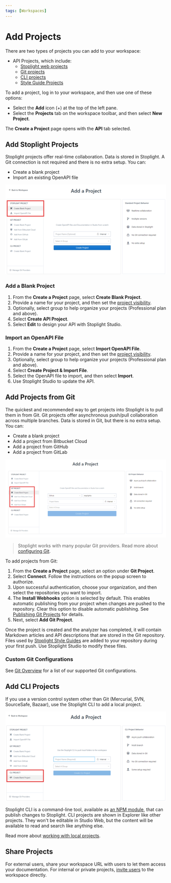 ```yaml
---
tags: [Workspaces]
---
```


# Add Projects

There are two types of projects you can add to your workspace:

- API Projects, which include:
  - [Stoplight web projects](#add-stoplight-projects)
  - [Git projects](#add-projects-from-git)
  - [CLI projects](#add-cli-projects)
  - [Style Guide Projects](../2a.-style-guides/a1.create-style-guide.md)

To add a project, log in to your workspace, and then use one of these options:

* Select the **Add** icon (+) at the top of the left pane.
* Select the **Projects** tab on the workspace toolbar, and then select **New Project**.

The **Create a Project** page opens with the **API** tab selected.

## Add Stoplight Projects

Stoplight projects offer real-time collaboration. Data is stored in Stoplight. A Git connection is not required and there is no extra setup. You can:

  - Create a blank project
  - Import an existing OpenAPI file

  ![add-projects](../assets/images/add-stoplight-project.png)

### Add a Blank Project

1. From the **Create a Project** page, select **Create Blank Project**.
2. Provide a name for your project, and then set the [project visibility](../2.-workspaces/l.project-roles.md). 
3. Optionally, select group to help organize your projects (Professional plan and above).
4. Select **Create API Project**.
5. Select **Edit** to design your API with Stoplight Studio.

### Import an OpenAPI File

1. From the **Create a Project** page, select **Import OpenAPI File**.
2. Provide a name for your project, and then set the [project visibility](../2.-workspaces/l.project-roles.md). 
3. Optionally, select group to help organize your projects (Professional plan and above).
4. Select **Create Project & Import File**.
5. Select the OpenAPI file to import, and then select **Import**.
6. Use Stoplight Studio to update the API.

## Add Projects from Git

The quickest and recommended way to get projects into Stoplight is to pull them in from Git. Git projects offer asynchronous push/pull collaboration across multiple branches. Data is stored in Git, but there is no extra setup. You can:

  - Create a blank project
  - Add a project from Bitbucket Cloud
  - Add a project from GitHub
  - Add a project from GitLab

![add-projects](../assets/images/add-git-project.png)

> Stoplight works with many popular Git providers. Read more about [configuring Git](../2.-workspaces/configure-git/a.configuring-git.md).

To add projects from Git:

1. From the **Create a Project** page, select an option under **Git Project**.
2. Select  **Connect**. Follow the instructions on the popup screen to authorize.
3. Upon successful authentication, choose your organization, and then select the repositories you want to import.
4. The **Install Webhooks** option is selected by default. This enables automatic publishing from your project when changes are pushed to the repository. Clear this option to disable automatic publishing. See [Publishing Git Projects](../7.-projects/publishing-git-projects.md) for details. 
5. Next, select **Add Git Project**.

Once the project is created and the analyzer has completed, it will contain Markdown articles and API descriptions that are stored in the Git repository. Files used by [Stoplight Style Guides](../2a.-style-guides/style-guides-and-git.md) are added to your repository during your first push. Use Stoplight Studio to modify these files.

### Custom Git Configurations

See [Git Overview](../2.-workspaces/configure-git/a.configuring-git.md) for a list of our supported Git configurations.

## Add CLI Projects

If you use a version control system other than Git (Mercurial, SVN, SourceSafe, Bazaar), use the Stoplight CLI to add a local project. 

 ![add-projects](../assets/images/add-cli-project.png)

Stoplight CLI is a command-line tool, available as [an NPM module](https://www.npmjs.com/package/@stoplight/cli), that can publish changes to Stoplight. CLI projects are shown in Explorer like other projects. They won't be editable in Studio Web, but the content will be available to read and search like anything else. 

Read more about [working with local projects](../2.-workspaces/f.working-with-local-projects.md).

## Share Projects

For external users, share your workspace URL with users to let them access your documentation. For internal or private projects, [invite users](../2.-workspaces/d.inviting-your-team.md) to the workspace directly. 

